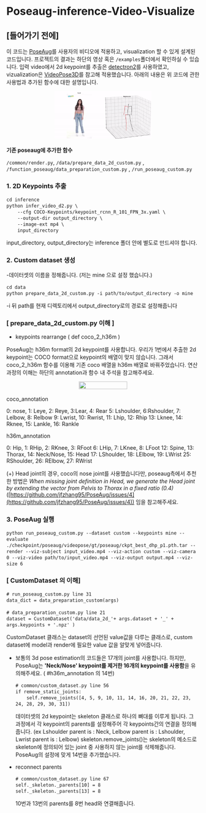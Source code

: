# Poseaug-inference-Video-Visualize
## [들어가기 전에]

이 코드는 [PoseAug](https://github.com/jfzhang95/PoseAug)를 사용자의 비디오에 적용하고, visualization 할 수 있게 설계된 코드입니다. 프로젝트의 결과는 하단의 영상 혹은 `/examples`폴더에서 확인하실 수 있습니다. 입력 video에서 2d keypoint를 추출은 [detectron2](https://github.com/facebookresearch/detectron2)를 사용하였고, vizualization은 [VideoPose3D](https://github.com/facebookresearch/VideoPose3D)를 참고해 적용했습니다. 아래의 내용은 위 코드에 관한 사용법과 추가된 함수에 대한 설명입니다.

<p align="center">
    <img src = "example/dancing.gif" width='50%' height='50%'/>
</p>



**기존 poseaug에 추가한 함수**

`/common/render.py`, `/data/prepare_data_2d_custom.py` , `/function_poseaug/data_preparation_custom.py` , `/run_poseaug_custom.py`

### 1. **2D Keypoints 추출**

```
cd inference
python infer_video_d2.py \
    --cfg COCO-Keypoints/keypoint_rcnn_R_101_FPN_3x.yaml \
    --output-dir output_directory \
    --image-ext mp4 \
    input_directory
```

input_directory, output_directory는 inference 폴더 안에 별도로 만드셔야 합니다.

### 2. **Custom dataset 생성**

-데이터셋의 이름을 정해줍니다. (저는 mine 으로 설정 했습니다.)

```
cd data
python prepare_data_2d_custom.py -i path/to/output_directory -o mine
```

-i 뒤 path를 현재 디렉토리에서 output_directory로의 경로로 설정해줍니다

### [ prepare_data_2d_custom.py 이해 ]

- keypoints rearrange  ( def coco_2_h36m )

PoseAug는 h36m format의 2d keypoint를 사용합니다. 우리가 1번에서 추출한 2d keypoint는 COCO format으로 keypoint의 배열이 맞지 않습니다. 그래서 coco_2_h36m 함수를 이용해 기존 coco 배열을 h36m 배열로 바꿔주었습니다. 연산 과정의 이해는 하단의 annotation과 함수 내 주석을 참고해주세요.

<p align="center">
    <img src = "https://user-images.githubusercontent.com/85193600/198082518-f2e221c7-d03f-4a99-92b4-898b5b32a0ac.jpg" width='50%' height='50%'/>
 </p>   
 
coco_annotation

0: nose, 1: Leye, 2: Reye, 3:Lear, 4: Rear
5: Lshoulder, 6:Rshoulder, 7: Lelbow, 8: Relbow
9: Lwrist, 10: Rwrist, 11: Lhip, 12: Rhip
13: Lknee, 14: Rknee, 15: Lankle, 16: Rankle

h36m_annotation

0: Hip, 1: RHip, 2: RKnee, 3: RFoot
6: LHip, 7: LKnee, 8: LFoot
12: Spine, 13: Thorax, 14: Neck/Nose, 15: Head
17: LShoulder, 18: LElbow, 19: LWrist
25: RShoulder, 26: RElbow, 27: RWrist


    
(+) Head joint의 경우, coco의 nose joint를 사용했습니다만, poseaug측에서 추천한 방법은 *When missing joint definition in Head, we generate the Head joint by extending the vector from Pelvis to Thorax in a fixed ratio (0.4)* ([https://github.com/jfzhang95/PoseAug/issues/4](https://github.com/jfzhang95/PoseAug/issues/4)) 임을 참고해주세요.

### 3. **PoseAug 실행**

```
python run_poseaug_custom.py --dataset custom --keypoints mine --evaluate ./checkpoint/poseaug/videopose/gt/poseaug/ckpt_best_dhp_p1.pth.tar --render --viz-subject input_video.mp4 --viz-action custom --viz-camera 0 --viz-video path/to/input_video.mp4 --viz-output output.mp4 --viz-size 6
```

### [ CustomDataset 의 이해]

```
# run_poseaug_custom.py line 31
data_dict = data_preparation_custom(args) 
 
# data_preparation_custom.py line 21
dataset = CustomDataset('data/data_2d_'+ args.dataset + '_' + args.keypoints + '.npz' )
```

CustomDataset 클래스는 dataset의 선언된 value값을 다루는 클래스로, custom dataset에 model과 render에 필요한 value 값을 알맞게 넣어줍니다.

- 보통의 3d pose estimation의 코드들은 17개의 joint를 사용합니다. 하지만, PoseAug는 **'Neck/Nose' keypoint를 제거한 16개의 keypoint를 사용함**을 유의해주세요. ( #h36m_annotation 의 14번)
    
    ```
    # common/custom_dataset.py line 56
    if remove_static_joints:
    	self.remove_joints([4, 5, 9, 10, 11, 14, 16, 20, 21, 22, 23, 24, 28, 29, 30, 31])
    ```
    
    데이터셋의 2d keypoint는 skeleton 클래스로 하나의 뼈대를 이루게 됩니다. 그 과정에서 각 keypoint의 parents를 설정해주어 각 keypoints간의 연결을 정의해줍니다. (ex Lshoulder parent is : Neck, Lelbow parent is : Lshoulder, Lwrist parent is : Lelbow) skeleton.remove_joints()는 skeleton의 메소드로 skeleton에 정의되어 있는 joint 중 사용하지 않는 joint를 삭제해줍니다. PoseAug의 설정에 맞게 14번을 추가했습니다. 
    
- reconnect parents
    
    ```
    # common/custom_dataset.py line 67
    self._skeleton._parents[10] = 8
    self._skeleton._parents[13] = 8
    ```
    
    10번과 13번의 parents를 8번 head와 연결해줍니다.
   
